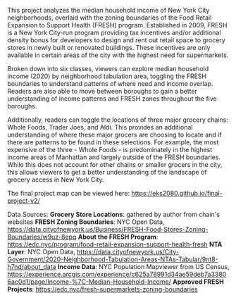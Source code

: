 This project analyzes the median household income of New York City neighborhoods, overlaid with the zoning boundaries of the Food Retail Expansion to Support Health (FRESH) program. Established in 2009, FRESH is a New York City-run program providing tax incentives and/or additional density bonus for developers to design and rent out retail space to grocery stores in newly built or renovated buildings. These incentives are only available in certain areas of the city with the highest need for supermarkets.

Broken down into six classes, viewers can explore median household income (2020) by neighborhood tabulation area, toggling the FRESH boundaries to understand patterns of where need and income overlap. Readers are also able to move between boroughs to gain a better understanding of income patterns and FRESH zones throughout the five boroughs. 

Additionally, readers can toggle the locations of three major grocery chains: Whole Foods, Trader Joes, and Aldi. This provides an additional understanding of where these major grocers are choosing to locate and if there are patterns to be found in these selections. For example, the most expensive of the three - Whole Foods - is predominately in the highest income areas of Manhattan and largely outside of the FRESH boundaries. While this does not account for other chains or smaller grocers in the city, this allows viewers to get a better understanding of the landscape of grocery access in New York City. 

The final project map can be viewed here: https://eks2080.github.io/final-project-v2/ 

Data Sources: 
**Grocery Store Locations**: gathered by author from chain's websites
**FRESH Zoning Boundaries**: NYC Open Data, https://data.cityofnewyork.us/Business/FRESH-Food-Stores-Zoning-Boundaries/w9uz-8epq 
**About the FRESH Program**: https://edc.nyc/program/food-retail-expansion-support-health-fresh
**NTA Layer**: NYC Open Data, https://data.cityofnewyork.us/City-Government/2020-Neighborhood-Tabulation-Areas-NTAs-Tabular/9nt8-h7nd/about_data 
**Income Data**: NYC Population Mapviewer from US Census, https://experience.arcgis.com/experience/c625a78991d34ae59deb7a33806ac0d1/page/Income-%7C-Median-Household-Income/ 
**Approved FRESH Projects**: https://edc.nyc/fresh-supermarkets-zoning-boundaries 
